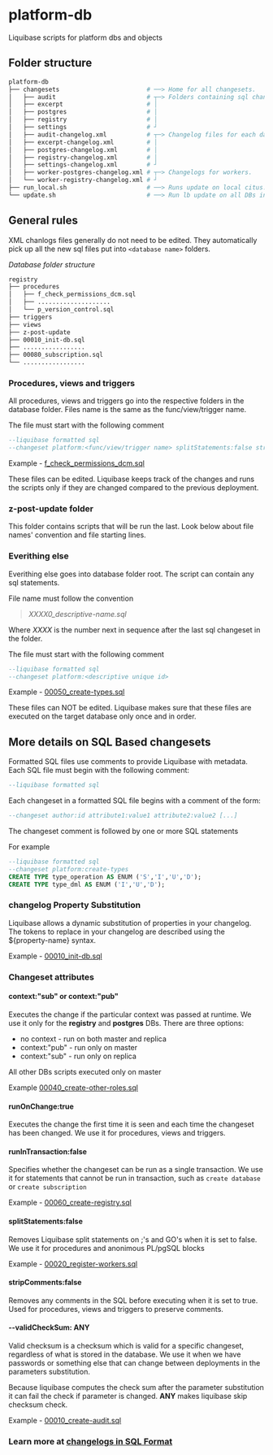 # platform-db
Liquibase scripts for platform dbs and objects
## Folder structure
```bash
platform-db
├── changesets                        # ──> Home for all changesets.
│   ├── audit                         # ┬─> Folders containing sql changesets for each database.
│   ├── excerpt                       # │
│   ├── postgres                      # │
│   ├── registry                      # │
│   ├── settings                      # ┘
│   ├── audit-changelog.xml           # ┬─> Changelog files for each database. Include all the sql files from the respective folders.
│   ├── excerpt-changelog.xml         # │
│   ├── postgres-changelog.xml        # │
│   ├── registry-changelog.xml        # │
│   ├── settings-changelog.xml        # ┘
│   ├── worker-postgres-changelog.xml # ┬─> Changelogs for workers.
│   └── worker-registry-changelog.xml # ┘
├── run_local.sh                      # ──> Runs update on local citus. For testing.
└── update.sh                         # ──> Run lb update on all DBs in order.
```
## General rules
XML chanlogs files generally do not need to be edited. They automatically pick up all the new sql files put into `<database name>` folders.

*Database folder structure*
```bash
registry
├── procedures
│   ├── f_check_permissions_dcm.sql
│   ├── ....................
│   └── p_version_control.sql
├── triggers
├── views
├── z-post-update
├── 00010_init-db.sql
├── .................
├── 00080_subscription.sql
└── .................
```
### Procedures, views and triggers
All procedures, views and triggers go into the respective folders in the database folder. Files name is the same as the func/view/trigger name.

The file must start with the following comment
```sql
--liquibase formatted sql
--changeset platform:<func/view/trigger name> splitStatements:false stripComments:false runOnChange:true
```
Example - [f_check_permissions_dcm.sql](platform-db/changesets/registry/procedures/f_check_permissions_dcm.sql)

These files can be edited. Liquibase keeps track of the changes and runs the scripts only if they are changed compared to the previous deployment.

### z-post-update folder
This folder contains scripts that will be run the last.
Look below about file names' convention and file starting lines.

### Everithing else
Everithing else goes into database folder root. The script can contain any sql statements.

File name must follow the convention

> *XXXX0_descriptive-name.sql*

Where *XXXX* is the number next in sequence after the last sql changeset in the folder.

The file must start with the following comment
```sql
--liquibase formatted sql
--changeset platform:<descriptive unique id>
```
Example - [00050_create-types.sql](platform-db/changesets/registry/00050_create-types.sql)

These files can NOT be edited. Liquibase makes sure that these files are executed on the target database only once and in order.
## More details on SQL Based changesets
Formatted SQL files use comments to provide Liquibase with metadata. Each SQL file must begin with the following comment:
```sql
--liquibase formatted sql
```
Each changeset in a formatted SQL file begins with a comment of the form:
```sql
--changeset author:id attribute1:value1 attribute2:value2 [...]
```
The changeset comment is followed by one or more SQL statements

For example
```sql
--liquibase formatted sql
--changeset platform:create-types
CREATE TYPE type_operation AS ENUM ('S','I','U','D');
CREATE TYPE type_dml AS ENUM ('I','U','D');
```
### changelog Property Substitution

Liquibase allows a dynamic substitution of properties in your changelog. The tokens to replace in your changelog are described using the ${property-name} syntax.

Example - [00010_init-db.sql](platform-db/changesets/registry/00010_init-db.sql)
### Changeset attributes
#### context:"sub" or context:"pub"
Executes the change if the particular context was passed at runtime. We use it only for the **registry** and **postgres** DBs. There are three options: 
* no context - run on both master and replica
* context:"pub" - run only on master
* context:"sub" - run only on replica

All other DBs scripts executed only on master

Example [00040_create-other-roles.sql](platform-db/changesets/postgres/00040_create-other-roles.sql)
#### runOnChange:true
Executes the change the first time it is seen and each time the changeset has been changed. We use it for procedures, views and triggers.
#### runInTransaction:false
Specifies whether the changeset can be run as a single transaction. We use it for statements that cannot be run in transaction, such as ```create database``` or ```create subscription```

Example - [00060_create-registry.sql](platform-db/changesets/postgres/00060_create-registry.sql)
#### splitStatements:false 
Removes Liquibase split statements on ;'s and GO's when it is set to false. We use it for procedures and anonimous PL/pgSQL blocks

Example - [00020_register-workers.sql](platform-db/changesets/registry/00020_register-workers.sql)
#### stripComments:false
Removes any comments in the SQL before executing when it is set to true. Used for procedures, views and triggers to preserve comments. 
#### --validCheckSum: ANY
Valid checksum is a checksum which is valid for a specific changeset, regardless of what is stored in the database. We use it when we have passwords or something else that can change between deployments in the parameters substitution.

Because liquibase computes the check sum after the parameter substitution it can fail the check if parameter is changed. **ANY** makes liquibase skip checksum check. 

Example - [00010_create-audit.sql](platform-db/changesets/postgres/00010_create-audit.sql)
### Learn more at [changelogs in SQL Format](https://docs.liquibase.com/concepts/basic/sql-format.html)